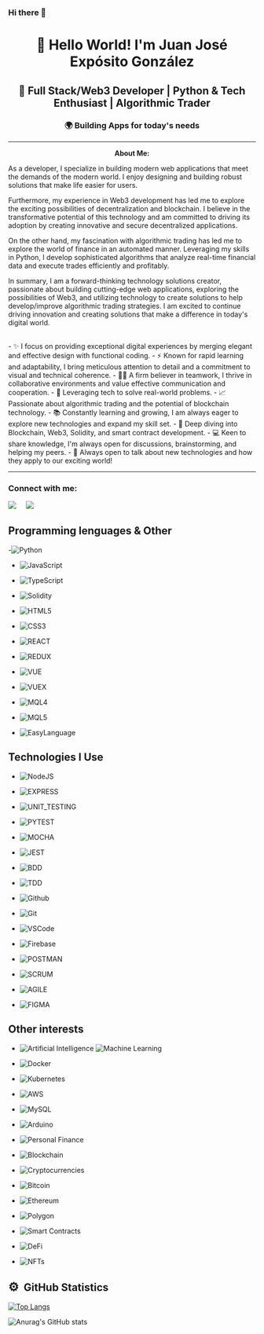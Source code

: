### Hi there 👋
<!--
**jjeg1979/jjeg1979** is a ✨ _special_ ✨ repository because its `README.md` (this file) appears on your GitHub profile.

Here are some ideas to get you started:

- 🔭 I’m currently working on ...
- 🌱 I’m currently learning ...
- 👯 I’m looking to collaborate on ...
- 🤔 I’m looking for help with ...
- 💬 Ask me about ...
- 📫 How to reach me: ...
- 😄 Pronouns: ...
- ⚡ Fun fact: ...
-->

<h1 align="center">👋 Hello World! I'm Juan José Expósito González</h1>
<h2 align="center">🚀 Full Stack/Web3 Developer | Python & Tech Enthusiast | Algorithmic Trader</h2>
<h3 align="center">🌍 Building Apps for today's needs</h3>

<hr/>

<p align="center">
  <strong>About Me:</strong>
  <br>

As a developer, I specialize in building modern web applications that meet the demands of the modern world. I enjoy designing and building robust solutions that make life easier for users.

Furthermore, my experience in Web3 development has led me to explore the exciting possibilities of decentralization and blockchain. I believe in the transformative potential of this technology and am committed to driving its adoption by creating innovative and secure decentralized applications.

On the other hand, my fascination with algorithmic trading has led me to explore the world of finance in an automated manner. Leveraging my skills in Python, I develop sophisticated algorithms that analyze real-time financial data and execute trades efficiently and profitably.

In summary, I am a forward-thinking technology solutions creator, passionate about building cutting-edge web applications, exploring the possibilities of Web3, and utilizing technology to create solutions to help develop/improve algorithmic trading strategies. I am excited to continue driving innovation and creating solutions that make a difference in today's digital world.

</p>

<br>
- ✨ I focus on providing exceptional digital experiences by merging elegant and effective design with functional coding.
- ⚡ Known for rapid learning and adaptability, I bring meticulous attention to detail and a commitment to visual and technical coherence.
- 🤜🤛 A firm believer in teamwork, I thrive in collaborative environments and value effective communication and cooperation.
- 🚀 Leveraging tech to solve real-world problems.
- 📈 Passionate about algorithmic trading and the potential of blockchain technology.
- 📚 Constantly learning and growing, I am always eager to explore new technologies and expand my skill set.
- 🌱 Deep diving into Blockchain, Web3, Solidity, and smart contract development.
- 💻 Keen to share knowledge, I'm always open for discussions, brainstorming, and helping my peers.
- 💬 Always open to talk about new technologies and how they apply to our exciting world!

<hr/>

<h3 align="left">Connect with me:</h3>
<p align="left">
  <a href="mailto:jjeg1979@gmail.com?subject=Hi%20Juan%20Jose%20Exposito"><img src="https://img.shields.io/badge/gmail-%23D14836.svg?&style=for-the-badge&logo=gmail&logoColor=white" /></a>&nbsp;&nbsp;&nbsp;&nbsp;
  <a href="https://www.linkedin.com/in/juan-jose-exposito/"><img src="https://img.shields.io/badge/linkedin-%230077B5.svg?&style=for-the-badge&logo=linkedin&logoColor=white" /></a>&nbsp;&nbsp;

## Programming lenguages & Other

-![Python](https://img.shields.io/badge/PYTHON-3776AB.svg?&style=flat&logo=python&logoColor=white)&nbsp;

- ![JavaScript](https://img.shields.io/badge/JAVASCRIPT-323330.svg?&style=flat&logo=javascript&logoColor=%23F7DF1E)&nbsp;
- ![TypeScript](https://img.shields.io/badge/TYPESCRIPT-%23007ACC.svg?&style=flat&logo=typescript&logoColor=white)&nbsp;
- ![Solidity](https://img.shields.io/badge/SOLIDITY-764ABC.svg?&style=flat&logo=solidity&logoColor=white)&nbsp;
- ![HTML5](https://img.shields.io/badge/HTML5-E34F26.svg?&style=flat&logo=html5&logoColor=white)&nbsp;
- ![CSS3](https://img.shields.io/badge/CSS3-%231572B6.svg?&style=flat&logo=css3&logoColor=white)&nbsp;

- ![REACT](https://img.shields.io/badge/REACT-0088CC.svg?&style=flat&logo=REACT&logoColor=white)&nbsp;
- ![REDUX](https://img.shields.io/badge/REDUX-764ABC.svg?&style=flat&logo=REDUX&logoColor=white)&nbsp;
- ![VUE](https://img.shields.io/badge/VUE-4FC08D.svg?&style=flat&logo=vue.js&logoColor=white)&nbsp;
- ![VUEX](https://img.shields.io/badge/VUEX-4FC08D.svg?&style=flat&logo=vue.js&logoColor=white)&nbsp;

- ![MQL4](https://img.shields.io/badge/MQL4-00A98F.svg?&style=flat&logo=MQL4&logoColor=white)&nbsp;
- ![MQL5](https://img.shields.io/badge/MQL5-00A98F.svg?&style=flat&logo=MQL5&logoColor=white)&nbsp;
- ![EasyLanguage](https://img.shields.io/badge/EASYLANGUAGE-00A98F.svg?&style=flat&logo=EASYLANGUAGE&logoColor=white)&nbsp;

## Technologies I Use

- ![NodeJS](https://img.shields.io/badge/NODEJS-339933.svg?&style=flat&logo=node.js&logoColor=white)&nbsp;
- ![EXPRESS](https://img.shields.io/badge/EXPRESS-000019.svg?&style=flat&logo=EXPRESS&logoColor=white)&nbsp;

- ![UNIT_TESTING](https://img.shields.io/badge/UNIT_TESTING-FFD900.svg?&style=flat&logo=&logoColor=white)&nbsp;
- ![PYTEST](https://img.shields.io/badge/PYTEST-0A9EDC.svg?&style=flat&logo=pytest&logoColor=white)&nbsp;
- ![MOCHA](https://img.shields.io/badge/MOCHA-8D6748.svg?&style=flat&logo=mocha&logoColor=white)&nbsp;
- ![JEST](https://img.shields.io/badge/JEST-C21325.svg?&style=flat&logo=jest&logoColor=white)&nbsp;

- ![BDD](https://img.shields.io/badge/BDD-4479A1.svg?&style=flat&logo=bdd&logoColor=white)&nbsp;
- ![TDD](https://img.shields.io/badge/TDD-F77E1C.svg?&style=flat&logo=TDD&logoColor=white)&nbsp;

- ![Github](https://img.shields.io/badge/GITHUB-181717.svg?&style=flat&logo=github&logoColor=white)&nbsp;
- ![Git](https://img.shields.io/badge/GIT-F05032.svg?&style=flat&logo=git&logoColor=white)&nbsp;
- ![VSCode](https://img.shields.io/badge/VSCODE-007ACC.svg?&style=flat&logo=visual-studio-code)&nbsp;
- ![Firebase](https://img.shields.io/badge/FIREBASE-FFCA28.svg?&style=flat&logo=firebase&logoColor=black)&nbsp;
- ![POSTMAN](https://img.shields.io/badge/POSTMAN-FF6C37.svg?&style=flat&logo=POSTMAN&logoColor=black)&nbsp;

- ![SCRUM](https://img.shields.io/badge/SCRUM-6DB33F.svg?&style=flat&logo=ddd&logoColor=white)&nbsp;
- ![AGILE](https://img.shields.io/badge/AGILE-65633F.svg?&style=flat&logo=ddd&logoColor=white)&nbsp;
- ![FIGMA](https://img.shields.io/badge/FIGMA-F24E1E.svg?&style=flat&logo=figma&logoColor=white)&nbsp;

## Other interests

- ![Artificial Intelligence](https://img.shields.io/badge/AI-FF6C37.svg?&style=flat&logo=ai&logoColor=black) ![Machine Learning](https://img.shields.io/badge/ML-FF6C37.svg?&style=flat&logo=ml&logoColor=black)&nbsp;
- ![Docker](https://img.shields.io/badge/DOCKER-2496ED.svg?&style=flat&logo=docker&logoColor=white)&nbsp;
- ![Kubernetes](https://img.shields.io/badge/KUBERNETES-326CE5.svg?&style=flat&logo=kubernetes&logoColor=white)&nbsp;
- ![AWS](https://img.shields.io/badge/AMAZON%20AWS-232F3E.svg?&style=flat&logo=amazon-aws&logoColor=white)&nbsp;
- ![MySQL](https://img.shields.io/badge/MySQL-4479A1.svg?&style=flat&logo=MySQL&logoColor=white)&nbsp;
- ![Arduino](https://img.shields.io/badge/ARDUINO-00979D.svg?&style=flat&logo=arduino&logoColor=white)&nbsp;

- ![Personal Finance](https://img.shields.io/badge/FINANCE-0088CC.svg?&style=flat&logo=finance&logoColor=white)&nbsp;

- ![Blockchain](https://img.shields.io/badge/BLOCKCHAIN-121D33.svg?&style=flat&logo=blockchain-dot-com&logoColor=white)&nbsp;
- ![Cryptocurrencies](https://img.shields.io/badge/CRYPTOCURRENCY-00979D.svg?&style=flat&logo=cryptocurrency&logoColor=black)&nbsp;
- ![Bitcoin](https://img.shields.io/badge/BITCOIN-0769AD.svg?&style=flat&logo=bitcoin&logoColor=black)&nbsp;
- ![Ethereum](https://img.shields.io/badge/ETHEREUM-3C3C3D.svg?&style=flat&logo=ethereum&logoColor=white)&nbsp;
- ![Polygon](https://img.shields.io/badge/POLYGON-3C3C3D.svg?&style=flat&logo=polygon&logoColor=white)&nbsp;

- ![Smart Contracts](https://img.shields.io/badge/SMART_CONTRACTS-3C3C3D.svg?&style=flat&logo=smart-contracts&logoColor=white)&nbsp;
- ![DeFi](https://img.shields.io/badge/DEFI-3C3C3D.svg?&style=flat&logo=defi&logoColor=white)&nbsp;
- ![NFTs](https://img.shields.io/badge/NFTs-3C3C3D.svg?&style=flat&logo=nfts&logoColor=white)&nbsp;

## <b> <span style="font-size: 24px;">&#9881;</span> &nbsp;GitHub Statistics</b>

[![Top Langs](https://github-readme-stats.vercel.app/api/top-langs/?username=jjeg1979&layout=compact&true&theme=radical)](https://github.com/anuraghazra/github-readme-stats)

![Anurag's GitHub stats](https://github-readme-stats.vercel.app/api?username=jjeg1979&show_icons=true&theme=radical)

